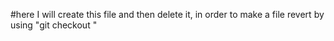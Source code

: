 #here I will create this file and then delete it, in order to make a file revert by using "git checkout <version code>"